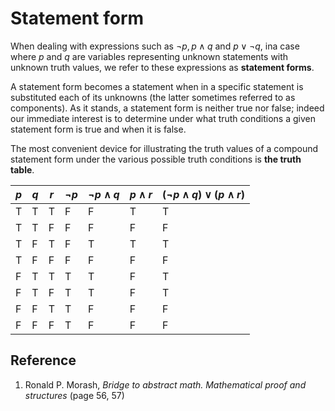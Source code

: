 # Statement form

When dealing with expressions such as $\neg p, p \land q \text{ and } p \lor \neg q$, ina case where $p$ and $q$ are variables representing unknown statements with unknown truth values, we refer to these expressions as **statement forms**.

A statement form becomes a statement when in a specific statement is substituted each of its unknowns (the latter sometimes referred to as components). As it stands, a statement form is neither true nor false; indeed our immediate interest is to determine under what truth conditions a given statement form is true and when it is false.

The most convenient device for illustrating the truth values of a compound statement form under the various possible truth conditions is **the truth table**.

| $p$   | $q$   | $r$   | $\neg p$  | $\neg p \land q$  | $p \land r$   | $(\neg p \land q) \lor (p \land r)$   |
|-------|-------|-------|-----------|-------------------|---------------|---------------------------------------|
| T     | T     | T     | F         | F                 | T             | T                                     |
| T     | T     | F     | F         | F                 | F             | F                                     |
| T     | F     | T     | F         | T                 | T             | T                                     |
| T     | F     | F     | F         | F                 | F             | F                                     |
| F     | T     | T     | T         | T                 | F             | T                                     |
| F     | T     | F     | T         | T                 | F             | T                                     |
| F     | F     | T     | T         | F                 | F             | F                                     |
| F     | F     | F     | T         | F                 | F             | F                                     |

## Reference

1. Ronald P. Morash, *Bridge to abstract math. Mathematical proof and structures* (page 56, 57)
